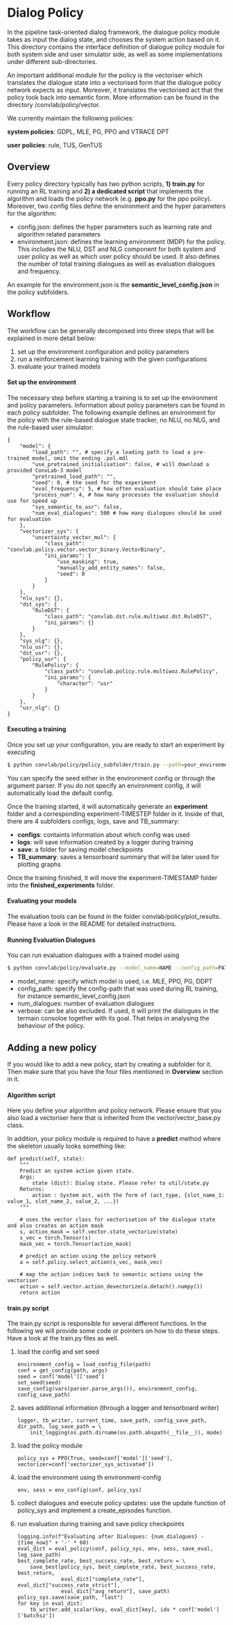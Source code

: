 # Dialog Policy

In the pipeline task-oriented dialog framework, the dialogue policy module
takes as input the dialog state, and chooses the system action based on
it. This directory contains the interface definition of dialogue policy
module for both system side and user simulator side, as well as some
implementations under different sub-directories. 

An important additional module for the policy is the vectoriser which translates the dialogue state into a vectorised form that the dialogue policy network expects as input. 
Moreover, it translates the vectorised act that the policy took back into semantic form. More information can be found in the directory /convlab/policy/vector.

We currently maintain the following policies:

**system policies**: GDPL, MLE, PG, PPO and VTRACE DPT

**user policies**: rule, TUS, GenTUS


## Overview

Every policy directory typically has two python scripts, **1) train.py** for running an RL training and **2) a dedicated script** that implements the algorithm and loads the policy network (e.g. **ppo.py** for the ppo policy).
Moreover, two config files define the environment and the hyper parameters for the algorithm:

- config.json: defines the hyper parameters such as learning rate and algorithm related parameters
- environment.json: defines the learning environment (MDP) for the policy. This includes the NLU, DST and NLG component for both system and user policy as well as which user policy should be used. It also defines the number of total training dialogues as well as evaluation dialogues and frequency.

An example for the environment.json is the **semantic_level_config.json** in the policy subfolders.



## Workflow

The workflow can be generally decomposed into three steps that will be explained in more detail below:

1. set up the environment configuration and policy parameters
2. run a reinforcement learning training with the given configurations
3. evaluate your trained models

#### Set up the environment 

The necessary step before starting a training is to set up the environment and policy parameters. Information about policy parameters can be found in each policy subfolder. The following example defines an environment for the policy with the rule-based dialogue state tracker, no NLU, no NLG, and the rule-based user simulator:

```
{
	"model": {
		"load_path": "", # specify a loading path to load a pre-trained model, omit the ending .pol.mdl
		"use_pretrained_initialisation": false, # will download a provided ConvLab-3 model
		"pretrained_load_path": "",
		"seed": 0, # the seed for the experiment
		"eval_frequency": 5, # how often evaluation should take place
		"process_num": 4, # how many processes the evaluation should use for speed up
		"sys_semantic_to_usr": false,
		"num_eval_dialogues": 500 # how many dialogues should be used for evaluation
	},
	"vectorizer_sys": {
		"uncertainty_vector_mul": {
			"class_path": "convlab.policy.vector.vector_binary.VectorBinary",
			"ini_params": {
				"use_masking": true,
				"manually_add_entity_names": false,
				"seed": 0
			}
		}
	},
	"nlu_sys": {},
	"dst_sys": {
		"RuleDST": {
			"class_path": "convlab.dst.rule.multiwoz.dst.RuleDST",
			"ini_params": {}
		}
	},
	"sys_nlg": {},
	"nlu_usr": {},
	"dst_usr": {},
	"policy_usr": {
		"RulePolicy": {
			"class_path": "convlab.policy.rule.multiwoz.RulePolicy",
			"ini_params": {
				"character": "usr"
			}
		}
	},
	"usr_nlg": {}
}
```

#### Executing a training

Once you set up your configuration, you are ready to start an experiment by executing

```sh
$ python convlab/policy/policy_subfolder/train.py --path=your_environment_config --seed=your_seed
```

You can specify the seed either in the environment config or through the argument parser. If you do not specify an environment config, it will automatically load the default config. 

Once the training started, it will automatically generate an **experiment** folder and a corresponding experiment-TIMESTEP folder in it. Inside of that, there are 4 subfolders configs, logs, save and TB_summary:

- **configs**: containts information about which config was used
- **logs**: will save information created by a logger during training
- **save**: a folder for saving model checkpoints
- **TB_summary**: saves a tensorboard summary that will be later used for plotting graphs

Once the training finished, it will move the experiment-TIMESTAMP folder into the **finished_experiments** folder.

#### Evaluating your models

The evaluation tools can be found in the folder convlab/policy/plot_results. Please have a look in the README for detailed instructions. 

#### Running Evaluation Dialogues

You can run evaluation dialogues with a trained model using 

```sh
$ python convlab/policy/evaluate.py --model_name=NAME --config_path=PATH --num_dialogues=NUM --verbose
```

- model_name: specify which model is used, i.e. MLE, PPO, PG, DDPT
- config_path: specify the config-path that was used during RL training, for instance semantic_level_config.json
- num_dialogues: number of evaluation dialogues
- verbose: can be also excluded. If used, it will print the dialogues in the termain consoloe together with its goal. That helps in analysing the behaviour of the policy.

## Adding a new policy

If you would like to add a new policy, start by creating a subfolder for it. Then make sure that you have the four files mentioned in **Overview** section in it.

#### Algorithm script

Here you define your algorithm and policy network. Please ensure that you also load a vectoriser here that is inherited from the vector/vector_base.py class. 

In addition, your policy module is required to have a **predict** method where the skeleton usually looks something like:

    def predict(self, state):
        """
        Predict an system action given state.
        Args:
            state (dict): Dialog state. Please refer to util/state.py
        Returns:
            action : System act, with the form of (act_type, {slot_name_1: value_1, slot_name_2, value_2, ...})
        """
        
        # uses the vector class for vectorisation of the dialogue state and also creates an action mask
        s, action_mask = self.vector.state_vectorize(state) 
        s_vec = torch.Tensor(s)
        mask_vec = torch.Tensor(action_mask)
        
        # predict an action using the policy network
        a = self.policy.select_action(s_vec, mask_vec)

        # map the action indices back to semantic actions using the vectoriser
        action = self.vector.action_devectorize(a.detach().numpy())
        return action

#### train.py script

The train.py script is responsible for several different functions. In the following we will provide some code or pointers on how to do these steps. Have a look at the train.py files as well.

1. load the config and set seed
    ```
    environment_config = load_config_file(path)
    conf = get_config(path, args)
    seed = conf['model']['seed']
    set_seed(seed)
   save_config(vars(parser.parse_args()), environment_config, config_save_path)
    ```

2. saves additional information (through a logger and tensorboard writer)

    ```
    logger, tb_writer, current_time, save_path, config_save_path, dir_path, log_save_path = \
        init_logging(os.path.dirname(os.path.abspath(__file__)), mode)
   ```   
   
   
3. load the policy module

    ```
    policy_sys = PPO(True, seed=conf['model']['seed'], vectorizer=conf['vectorizer_sys_activated'])
    ```
4. load the environment using th environment-config
    ```
   env, sess = env_config(conf, policy_sys)
   ```

5. collect dialogues and execute policy updates: use the update function of policy_sys and implement a create_episodes function.
6. run evaluation during training and save policy checkpoints

    ```
    logging.info(f"Evaluating after Dialogues: {num_dialogues} - {time_now}" + '-' * 60)
    eval_dict = eval_policy(conf, policy_sys, env, sess, save_eval, log_save_path)
    best_complete_rate, best_success_rate, best_return = \
        save_best(policy_sys, best_complete_rate, best_success_rate, best_return,
                  eval_dict["complete_rate"], eval_dict["success_rate_strict"],
                  eval_dict["avg_return"], save_path)
    policy_sys.save(save_path, "last")
    for key in eval_dict:
        tb_writer.add_scalar(key, eval_dict[key], idx * conf['model']['batchsz'])
    ```

